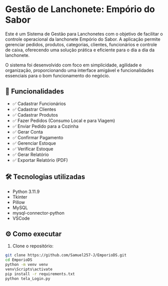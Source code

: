 # Gestão de Lanchonete: Empório do Sabor

Este é um Sistema de Gestão para Lanchonetes com o objetivo de facilitar o controle operacional da lanchonete Empório do Sabor. A aplicação permite gerenciar pedidos, produtos, categorias, clientes, funcionários e controle de caixa, oferecendo uma solução prática e eficiente para o dia a dia da lanchonete.

O sistema foi desenvolvido com foco em simplicidade, agilidade e organização, proporcionando uma interface amigável e funcionalidades essenciais para o bom funcionamento do negócio.

## 🚀 Funcionalidades

- ✅ Cadastrar Funcionários
- ✅ Cadastrar Clientes
- ✅ Cadastrar Produtos
- ✅ Fazer Pedidos (Consumo Local e para Viagem)
- ✅ Enviar Pedido para a Cozinha
- ✅ Gerar Conta
- ✅ Confirmar Pagamento
- ✅ Gerenciar Estoque
- ✅ Verificar Estoque
- ✅ Gerar Relatório
- ✅ Exportar Relatório (PDF)

## 🛠️ Tecnologias utilizadas

- Python 3.11.9
- Tkinter
- Pillow
- MySQL
- mysql-connector-python
- VSCode

## ⚙️ Como executar

1. Clone o repositório:
```bash
git clone https://github.com/Samuel257-J/EmporioDS.git
cd EmporioDS
python -m venv venv
venv\Scripts\activate
pip install -r requirements.txt
python tela_Login.py

